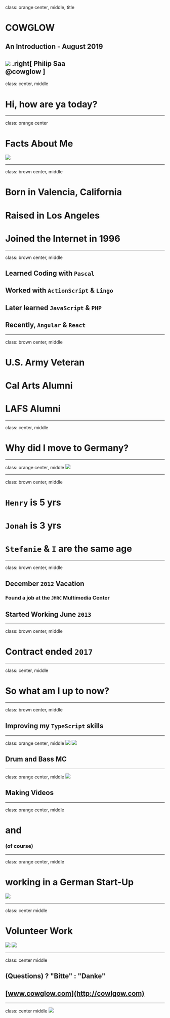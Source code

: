 class: orange center, middle, title
# COWGLOW
## An Introduction - August 2019
![](assets/cg-yt-brand.png)
.right[
    Philip Saa  
    @cowglow
]
---
class: center, middle
# Hi, how are ya today?

---
class: orange center
# Facts About Me

![](assets/psaa.png)

---
class: brown center, middle

# Born in Valencia, California
# Raised in Los Angeles
# Joined the Internet in 1996

---
class: brown center, middle
## Learned Coding with `Pascal`
## Worked with `ActionScript` & `Lingo`
## Later learned `JavaScript` & `PHP`
## Recently, `Angular` & `React`

---
class: brown center, middle
# U.S. Army Veteran
# Cal Arts Alumni
# LAFS Alumni

---
class: center, middle
# Why did I move to Germany?

---
class: orange center, middle
![](assets/family.jpeg)

---
class: brown center, middle
# `Henry` is 5 yrs
# `Jonah` is 3 yrs
# `Stefanie` & `I` are the same age

---
class: brown center, middle
## December `2012` Vacation
### Found a job at the `JMRC` Multimedia Center
## Started Working June `2013`

---
class: brown center, middle
# Contract ended `2017`

---
class: center, middle
# So what am I up to now?

---
class: brown center, middle
## Improving my `TypeScript` skills 

---
class: orange center, middle
![](assets/mcscrpt-2.jpg)
![](assets/mcscrpt-1.jpg)
## Drum and Bass MC

---
class: orange center, middle
![](assets/youtube.png)
## Making Videos

---
class: orange center, middle
# and 
### (of course)

---
class: orange center, middle
# working in a German Start-Up
![](assets/compose-us.png)

---
class: center middle
# Volunteer Work

![](assets/sokagakkai.jpg)
![](assets/beyondtellerrand-periscope.png)

---
class: center middle
## (Questions) ? "Bitte" : "Danke"
## [www.cowglow.com](http://cowlgow.com)

---
class: center middle
![](assets/longhair.jpg)
